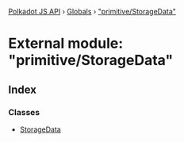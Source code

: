[Polkadot JS API](../README.md) › [Globals](../globals.md) › ["primitive/StorageData"](_primitive_storagedata_.md)

# External module: "primitive/StorageData"

## Index

### Classes

* [StorageData](../classes/_primitive_storagedata_.storagedata.md)
